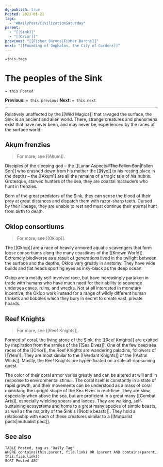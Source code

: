 ```yaml
---
dg-publish: true
Posted: 2023-01-21
tags:
  - "#DailyPost/CivilizationSaturday"
parent:
  - "[[Sink]]"
  - "[[Orior]]"
previous: "[[Fisher Barons|Fisher Barons]]"
next: "[[Founding of Omphalos, the City of Gardens]]"
---
```

`=this.tags`
# The peoples of the Sink
`= this.Posted`

**Previous:** `= this.previous`
**Next:** `= this.next`

---

Relatively unaffected by the [[Wild Magics]] that ravaged the surface, the Sink is an ancient and alien world. There, strange creatures and phenomena exist that have never been, and may never be, experienced by the races of the surface world.

## Akụm frenzies

> For more, see [[Akụm]].

Disciples of the sleeping god – the [[Lunar Aspects#<strike>The Fallen Son</strike>|Fallen Son]] who crashed down from his mother the [[Nyx]] to his resting place in the depths – the [[Akụm]] are all the remains of a tragic tale of his hubris. Grotesque, starved hunters of the sea, they are coastal marauders who hunt in frenzies.

Born of the great predators of the Sink, they can sense the blood of their prey at great distances and dispatch them with razor-sharp teeth. Cursed by their lineage, they are unable to rest and must continue their eternal hunt from birth to death.

## Oklop consortiums

> For more, see [[Oklop]].

The [[Oklop]] are a race of heavily armored aquatic scavengers that form loose consortiums along the many coastlines of the [[Known World]]. Extremely biodiverse as a result of generations lived in the twilight between the surface and the depths, Oklop vary greatly in anatomy. They have wide builds and flat heads sporting eyes as inky-black as the deep ocean.

Oklop are a mostly self-involved race, but have increasingly partaken in trade with humans who have much need for their ability to scavenge undersea caves, ruins, and wrecks. Not at all interested in monetary incentive, the Oklop work instead for a range of wildly different human trinkets and bobbles which they bury in secret to create vast, private hoards.

## Reef Knights

> For more, see [[Reef Knights]].

Formed of coral, the living stone of the Sink, the [[Reef Knights]] are exulted by inspiration from the armies of the [[Sea Elves]]. One of the few deep sea races of the [[Orior]], the Reef Knights are wandering paladins, followers of [[Ylem]]. They are most similar to the [[Verdant Knights]] of the [[Astral Wilds]]. Mostly, the Reef Knights are hyper-fixated on a sole all-consuming quest.

The color of their coral armor varies greatly and can be altered at will and in response to environmental stimuli. The coral itself is constantly in a state of rapid growth, and their movements can be understood as a mass of coral mimicking the upright shape of the Sea Elves in real-time. They are slow, especially when above the sea, but are proficient in a great many [[Combat Arts]], especially wielding spears and lances. They are walking, self-sustaining ecosystems and home to a great many species of simple beasts, as well as the majority of the Sink's [[Noble beasts]]. They hold a relationship with each of these creatures similar to a [[Mutualist pacts|mutualist pact]].

## See also

```dataview
TABLE Posted, tag as "Daily Tag"
WHERE contains(this.parent, file.link) OR (parent AND contains(parent, this.file.link))
SORT Posted ASC
```